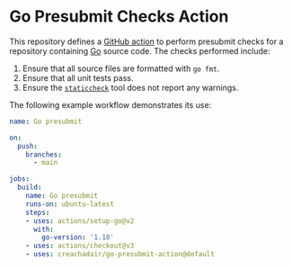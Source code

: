 # Go Presubmit Checks Action

This repository defines a [GitHub action][gha] to perform presubmit checks for
a repository containing [Go][go] source code. The checks performed include:

1. Ensure that all source files are formatted with  `go fmt`.
2. Ensure that all unit tests pass.
3. Ensure the [`staticcheck`][sc] tool does not report any warnings.

The following example workflow demonstrates its use:

```yaml
name: Go presubmit

on:
  push:
    branches:
      - main

jobs:
  build:
    name: Go presubmit
    runs-on: ubuntu-latest
    steps:
    - uses: actions/setup-go@v2
      with:
        go-version: '1.18'
    - uses: actions/checkout@v3
    - uses: creachadair/go-presubmit-action@default
```

[gha]: https://docs.github.com/en/actions
[go]: https://golang.org/
[sc]: https://staticcheck.io/
